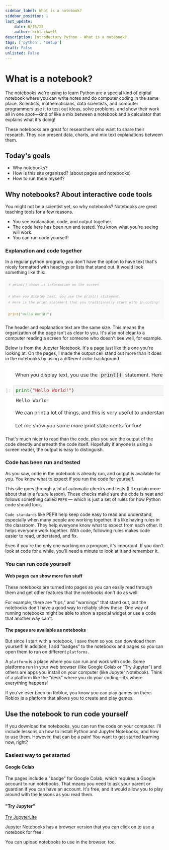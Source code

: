 ```yaml
---
sidebar_label: What is a notebook?
sidebar_position: 1
last_update:
    date: 6/15/25
    author: krblackwell
description: Introductory Python - What is a notebook?
tags: ['python', 'setup']
draft: False
unlisted: False
---
```


# What is a notebook?

The notebooks we're using to learn Python are a special kind of digital notebook where you can write notes and do computer coding in the same place. Scientists, mathematicians, data scientists, and computer programmers use it to test out ideas, solve problems, and show their work all in one spot—kind of like a mix between a notebook and a calculator that explains what it's doing!

These notebooks are great for researchers who want to share their research. They can present data, charts, and mix text explanations between them.

## Today's goals

- Why notebooks?
- How is this site organized? (about pages and notebooks)
- How to run them myself?

## Why notebooks? About interactive code tools

You might not be a scientist yet, so why notebooks? Notebooks are great teaching tools for a few reasons.

- You see explanation, code, and output together.
- The code here has been run and tested. You know what you're seeing will work.
- You can run code yourself!

### Explanation and code together

In a regular python program, you don't have the option to have text that's nicely formatted with headings or lists that stand out. It would look something like this:

![Screenshot of Python code with comments. It says the same thing as the print lesson. There is a header and explanatory text but they're the same size and color. Underneath that is Python code but no output.](/img/python/00-get-set-up/notebook-alternative-print.png)

The header and explanation text are the same size. This means the organization of the page isn't as clear to you. It's also not clear to a computer reading a screen for someone who doesn't see well, for example.

Below is from the Jupyter Notebook. It's a page just like this one you're looking at. On the pages, I made the output cell stand out more than it does in the notebooks by using a different color background.

![Screenshot of another lesson that shows a distinct header, separate explanatory text, code and output. The code and output also are visually distinct.](/img/python/00-get-set-up/from-lesson-print.png)

That's much nicer to read than the code, plus you see the output of the code directly underneath the code itself. Hopefully if anyone is using a screen reader, the output is easy to distinguish.

### Code has been run and tested

As you saw, code in the notebook is already run, and output is available for you. You know what to expect if you run the code for yourself.

This site goes through a lot of automatic checks and tests (I'll explain more about that in a future lesson). These checks make sure the code is neat and follows something called `PEP8` — which is just a set of rules for how Python code should look.

`Code standards` like PEP8 help keep code easy to read and understand, especially when many people are working together. It's like having rules in the classroom. They help everyone know what to expect from each other. It helps everyone work together. With code, following rules makes code easier to read, understand, and fix.

Even if you're the only one working on a program, it's important. If you don't look at code for a while, you'll need a minute to look at it and remember it.

### You can run code yourself

#### Web pages can show more fun stuff

These notebooks are turned into pages so you can easily read through them and get other features that the notebooks don't do as well.

For example, there are "tips," and "warnings" that stand out, but the notebooks don't have a good way to reliably show these. One way of running notebooks might be able to show a special widget or use a code that another way can't.

#### The pages are available as notebooks

But since I start with a notebook, I save them so you can download them yourself! In addition, I add "badges" to the notebooks and pages so you can open them to run on different `platforms.`

A `platform` is a place where you can run and work with code. Some platforms run in your web browser (like Google Colab or "Try Jupyter") and others are apps you install on your computer (like Jupyter Notebook). Think of a platform like the “desk” where you do your coding—it’s where everything happens!

If you've ever been on Roblox, you know you can play games on there. Roblox is a platform that allows you to create and play games.

## Use the notebook to run code yourself

If you download the notebooks, you can run the code on your computer. I'll include lessons on how to install Python and Jupyter Notebooks, and how to use them. However, that can be a pain! You want to get started learning now, right?

### Easiest way to get started

#### Google Colab

The pages include a "badge" for Google Colab, which requires a Google account to run notebooks. That means you need to ask your parent or guardian if you can have an account. It's free, and it would allow you to play around with the lessons as you read them.

#### "Try Jupyter"

[Try JupyterLite](https://jupyter.org/try)

Jupyter Notebooks has a browser version that you can click on to use a notebook for free.

You can upload notebooks to use in the browser, too.
